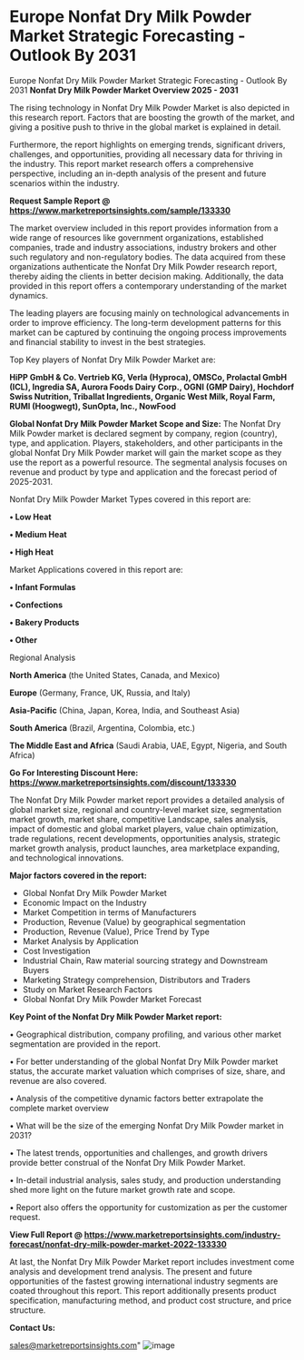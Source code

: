 # Europe Nonfat Dry Milk Powder Market Strategic Forecasting - Outlook By 2031
Europe Nonfat Dry Milk Powder Market Strategic Forecasting - Outlook By 2031
<Strong> Nonfat Dry Milk Powder Market Overview 2025 - 2031</strong>

The rising technology in Nonfat Dry Milk Powder Market is also depicted in this research report. Factors that are boosting the growth of the market, and giving a positive push to thrive in the global market is explained in detail.

Furthermore, the report highlights on emerging trends, significant drivers, challenges, and opportunities, providing all necessary data for thriving in the industry. This report market research offers a comprehensive perspective, including an in-depth analysis of the present and future scenarios within the industry.

<strong>Request Sample Report @ <a href=https://www.marketreportsinsights.com/sample/133330>https://www.marketreportsinsights.com/sample/133330</a></strong>

The market overview included in this report provides information from a wide range of resources like government organizations, established companies, trade and industry associations, industry brokers and other such regulatory and non-regulatory bodies. The data acquired from these organizations authenticate the Nonfat Dry Milk Powder research report, thereby aiding the clients in better decision making. Additionally, the data provided in this report offers a contemporary understanding of the market dynamics.

The leading players are focusing mainly on technological advancements in order to improve efficiency. The long-term development patterns for this market can be captured by continuing the ongoing process improvements and financial stability to invest in the best strategies.

Top Key players of Nonfat Dry Milk Powder Market are:

<strong>HiPP GmbH & Co. Vertrieb KG, Verla (Hyproca), OMSCo, Prolactal GmbH (ICL), Ingredia SA, Aurora Foods Dairy Corp., OGNI (GMP Dairy), Hochdorf Swiss Nutrition, Triballat Ingredients, Organic West Milk, Royal Farm, RUMI (Hoogwegt), SunOpta, Inc., NowFood</strong>

<strong><b>Global Nonfat Dry Milk Powder Market Scope and Size:</b></strong>
The Nonfat Dry Milk Powder market is declared segment by company, region (country), type, and application. Players, stakeholders, and other participants in the global Nonfat Dry Milk Powder market will gain the market scope as they use the report as a powerful resource. The segmental analysis focuses on revenue and product by type and application and the forecast period of 2025-2031.

Nonfat Dry Milk Powder Market Types covered in this report are:

<strong>• Low Heat

• Medium Heat

• High Heat</strong>

Market Applications covered in this report are:

<strong>• Infant Formulas

• Confections

• Bakery Products

• Other</strong> 

Regional Analysis

<strong>North America</strong> (the United States, Canada, and Mexico)

<strong>Europe</strong> (Germany, France, UK, Russia, and Italy)

<strong>Asia-Pacific</strong> (China, Japan, Korea, India, and Southeast Asia)

<strong>South America</strong> (Brazil, Argentina, Colombia, etc.)

<strong>The Middle East and Africa</strong> (Saudi Arabia, UAE, Egypt, Nigeria, and South Africa)

<strong>Go For Interesting Discount Here: <a href=https://www.marketreportsinsights.com/discount/133330>https://www.marketreportsinsights.com/discount/133330</a></strong>

The Nonfat Dry Milk Powder market report provides a detailed analysis of global market size, regional and country-level market size, segmentation market growth, market share, competitive Landscape, sales analysis, impact of domestic and global market players, value chain optimization, trade regulations, recent developments, opportunities analysis, strategic market growth analysis, product launches, area marketplace expanding, and technological innovations.

<strong><b>Major factors covered in the report:</b></strong>
<ul>
  <li>Global Nonfat Dry Milk Powder Market </li>
  <li>Economic Impact on the Industry</li>
  <li>Market Competition in terms of Manufacturers</li>
  <li>Production, Revenue (Value) by geographical segmentation</li>
  <li>Production, Revenue (Value), Price Trend by Type</li>
  <li>Market Analysis by Application</li>
  <li>Cost Investigation</li>
  <li>Industrial Chain, Raw material sourcing strategy and Downstream Buyers</li>
  <li>Marketing Strategy comprehension, Distributors and Traders</li>
  <li>Study on Market Research Factors</li>
  <li>Global Nonfat Dry Milk Powder Market Forecast</li>
</ul>

<strong><b>Key Point of the Nonfat Dry Milk Powder Market report:</b></strong>

• Geographical distribution, company profiling, and various other market segmentation are provided in the report.

• For better understanding of the global Nonfat Dry Milk Powder market status, the accurate market valuation which comprises of size, share, and revenue are also covered.

• Analysis of the competitive dynamic factors better extrapolate the complete market overview

• What will be the size of the emerging Nonfat Dry Milk Powder market in 2031?

• The latest trends, opportunities and challenges, and growth drivers provide better construal of the Nonfat Dry Milk Powder Market.

• In-detail industrial analysis, sales study, and production understanding shed more light on the future market growth rate and scope.

• Report also offers the opportunity for customization as per the customer request.

<strong><b>View Full Report @ <a href=https://www.marketreportsinsights.com/industry-forecast/nonfat-dry-milk-powder-market-2022-133330>https://www.marketreportsinsights.com/industry-forecast/nonfat-dry-milk-powder-market-2022-133330</a></b></strong>


At last, the Nonfat Dry Milk Powder Market report includes investment come analysis and development trend analysis. The present and future opportunities of the fastest growing international industry segments are coated throughout this report. This report additionally presents product specification, manufacturing method, and product cost structure, and price structure.

<strong>Contact Us:</strong>

sales@marketreportsinsights.com"
![image](https://github.com/user-attachments/assets/4b43e8a3-f30a-4eab-8f11-8685053ff70a)
